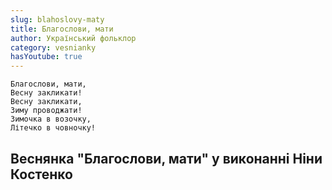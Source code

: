 ```yaml
---
slug: blahoslovy-maty
title: Благослови, мати
author: Український фольклор
category: vesnianky
hasYoutube: true
---
```

```
Благослови, мати,
Весну закликати!
Весну закликати,
Зиму проводжати!
Зимочка в возочку,
Літечко в човночку!
```

## Веснянка "Благослови, мати" у виконанні Ніни Костенко

<YoutubeIframe id="IFJxMeChZ4c" className="md:w-4/5" />
